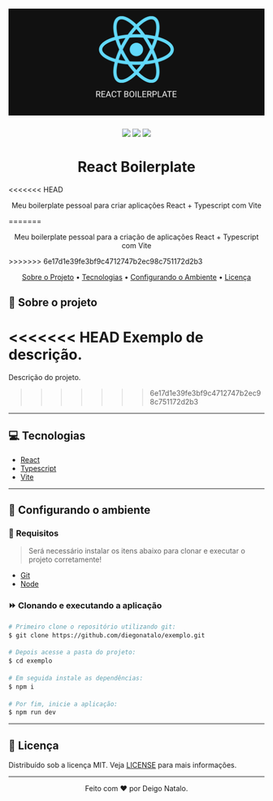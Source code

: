 <h1 align="center">
  <img alt="Logo" src="assets/readme-banner.jpg" alt="Exemplo">
</h1>

<p align="center">
  <img src="https://img.shields.io/badge/code_style-prettier-ff69b4.svg"/>
  <img src="https://img.shields.io/badge/commitizen-friendly-brightgreen.svg"/>
  <img src="https://img.shields.io/badge/license-MIT-blue" />
</p>

<h1 align="center">
    React Boilerplate
</h1>
<<<<<<< HEAD
<p align="center">Meu boilerplate pessoal para criar aplicações React + Typescript com Vite</p>
=======
<p align="center">Meu boilerplate pessoal para a criação de aplicações React + Typescript com Vite</p>
>>>>>>> 6e17d1e39fe3bf9c4712747b2ec98c751172d2b3

<p align="center">
 <a href="#-sobre-o-projeto">Sobre o Projeto</a> •
 <a href="#-tecnologias">Tecnologias</a> •
 <a href="#-configurando-o-ambiente">Configurando o Ambiente</a> •
 <a href="#-licença">Licença</a>
</p>

## 📌 Sobre o projeto

<<<<<<< HEAD
Exemplo de descrição.
=======
Descrição do projeto.
>>>>>>> 6e17d1e39fe3bf9c4712747b2ec98c751172d2b3

---

## 💻 Tecnologias

- [React](https://reactjs.org/)
- [Typescript](https://www.typescriptlang.org/)
- [Vite](https://vitejs.dev/)

---

## 🌱 Configurando o ambiente

### 🚧 **Requisitos**

> Será necessário instalar os itens abaixo para clonar e executar o projeto corretamente!

- [Git](https://git-scm.com/)
- [Node](https://nodejs.org/)

### ⏩ **Clonando e executando a aplicação**

```bash
# Primeiro clone o repositório utilizando git:
$ git clone https://github.com/diegonatalo/exemplo.git

# Depois acesse a pasta do projeto:
$ cd exemplo

# Em seguida instale as dependências:
$ npm i

# Por fim, inicie a aplicação:
$ npm run dev
```

---

## 📜 Licença

Distribuído sob a licença MIT. Veja [LICENSE](LICENSE) para mais informações.

---

<p align="center">Feito com ❤️ por Deigo Natalo.</p>
